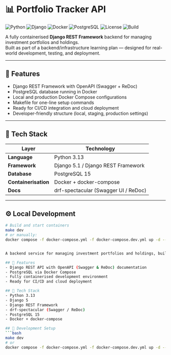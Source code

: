 # 📊 Portfolio Tracker API

![Python](https://img.shields.io/badge/Python-3.13-blue?logo=python)
![Django](https://img.shields.io/badge/Django-5.1-green?logo=django)
![Docker](https://img.shields.io/badge/Docker-Compose-blue?logo=docker)
![PostgreSQL](https://img.shields.io/badge/PostgreSQL-15-blue?logo=postgresql)
![License](https://img.shields.io/badge/License-MIT-yellow.svg)
![Build](https://img.shields.io/badge/Status-Active-success)

A fully containerised **Django REST Framework** backend for managing investment portfolios and holdings.  
Built as part of a backend/infrastructure learning plan — designed for real-world development, testing, and deployment.

---

## 🚀 Features

- Django REST Framework with OpenAPI (Swagger + ReDoc)
- PostgreSQL database running in Docker
- Local and production Docker Compose configurations
- Makefile for one-line setup commands
- Ready for CI/CD integration and cloud deployment
- Developer-friendly structure (local, staging, production settings)

---

## 🧰 Tech Stack

| Layer | Technology |
|-------|-------------|
| **Language** | Python 3.13 |
| **Framework** | Django 5.1 / Django REST Framework |
| **Database** | PostgreSQL 15 |
| **Containerisation** | Docker + docker-compose |
| **Docs** | drf-spectacular (Swagger UI / ReDoc) |

---

## ⚙️ Local Development

```bash
# Build and start containers
make dev
# or manually:
docker compose -f docker-compose.yml -f docker-compose.dev.yml up -d --build


A backend service for managing investment portfolios and holdings, built with **Django REST Framework**, **PostgreSQL**, and **Docker**.

## 🚀 Features
- Django REST API with OpenAPI (Swagger & ReDoc) documentation
- PostgreSQL via Docker Compose
- Fully containerised development environment
- Ready for CI/CD and cloud deployment

## 🧱 Tech Stack
- Python 3.13
- Django 5
- Django REST Framework
- drf-spectacular (Swagger / ReDoc)
- PostgreSQL 15
- Docker + docker-compose

## 🧰 Development Setup
```bash
make dev
# or
docker compose -f docker-compose.yml -f docker-compose.dev.yml up -d --build

